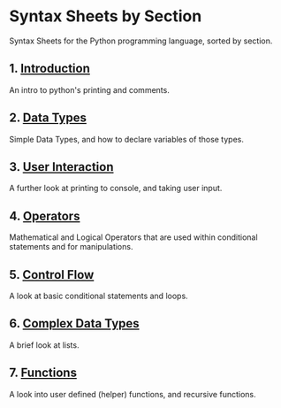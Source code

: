 # Syntax Sheets by Section

Syntax Sheets for the Python programming language, sorted by section.

## 1. [Introduction](https://github.com/ocoffey/Syntax-Sheets/blob/master/Python/1_Intro.md "Intro")

An intro to python's printing and comments.

## 2. [Data Types](https://github.com/ocoffey/Syntax-Sheets/blob/master/Python/2_Data_Types.md "Data Types")

Simple Data Types, and how to declare variables of those types.

## 3. [User Interaction](https://github.com/ocoffey/Syntax-Sheets/blob/master/Python/3_User_Interaction.md "User Interaction")

A further look at printing to console, and taking user input.

## 4. [Operators](https://github.com/ocoffey/Syntax-Sheets/blob/master/Python/4_Operators.md "Operators")

Mathematical and Logical Operators that are used within conditional statements and for manipulations.

## 5. [Control Flow](https://github.com/ocoffey/Syntax-Sheets/blob/master/Python/5_Control_Flow.md "Control Flow")

A look at basic conditional statements and loops.

## 6. [Complex Data Types](https://github.com/ocoffey/Syntax-Sheets/blob/master/Python/6_Complex_Data_Types.md "Complex Data Types")

A brief look at lists.

## 7. [Functions](https://github.com/ocoffey/Syntax-Sheets/blob/master/Python/7_Functions.md "Functions")

A look into user defined (helper) functions, and recursive functions.

